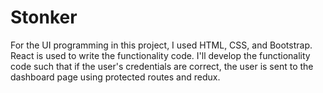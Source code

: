 # Stonker
For the UI programming in this project, I used HTML, CSS, and Bootstrap. React is used to write the functionality code. I'll develop the functionality code such that if the user's credentials are correct, the user is sent to the dashboard page using protected routes and redux.
